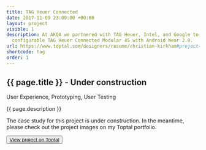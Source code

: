 ```yaml
---
title: TAG Heuer Connected
date: 2017-11-09 23:00:00 +00:00
layout: project
visible: 1
description: At AKQA we partnered with TAG Heuer, Intel, and Google to introduce the
  configurable TAG Heuer Connected Modular 45 with Android Wear 2.0.
url: https://www.toptal.com/designers/resume/christian-kirkham#project=2
shortcode: tag
order: 1
---
```


<!-- https://{{ root }}/projects/tag-heuer-connected.html -->
<!-- <div id="project-page" class="tag-banner banner"><div class="heading-section"></div></div> -->

## {{ page.title }} - Under construction
<p class="project-disciplines">User Experience, Prototyping, User Testing</p>

{{ page.description }}

The case study for this project is under construction. In the meantime, please check out the project images on my Toptal portfolio.

<button><a href="https://www.toptal.com/designers/resume/christian-kirkham#project=2">View project on Toptal</a></button>

